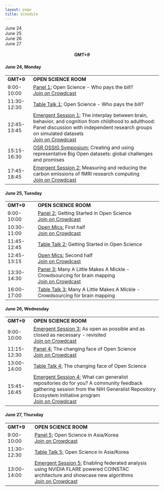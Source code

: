 ```yaml
---
layout: page
title: Schedule
---
```


<div class="schedule-days">
  <div id="day-06-24" class="schedule-day active" onclick="showScheduleForDay('06-24')">June 24</div>
  <div id="day-06-25" class="schedule-day" onclick="showScheduleForDay('06-25')">June 25</div>
  <div id="day-06-26" class="schedule-day" onclick="showScheduleForDay('06-26')">June 26</div>
  <div id="day-06-27" class="schedule-day" onclick="showScheduleForDay('06-27')">June 27</div>
</div>

<h5 style="text-align: center;">
GMT+9
</h5>
<!-- 
## Coming soon!
Meanwhile, please find the information in the following sections:
* [Panel Discussions](/panel.md)
* [Table Talk](/tabletalk.md)
* [Emergent Sessions](/emergent.md)
* [Symposium](/symposium.md)
* [Open Mics](/openmic.md) -->

<div id="schedule-06-24" class="schedule-block">
    <h4>June 24, Monday</h4>
    <div class="schedule-content">
        <table class="osr-schedule">
            <tr>
                <td><b>GMT+9</b></td>
                <td><b>OPEN SCIENCE ROOM</b></td>
            </tr>
            <tr>
                <td>9:00-10:00</td>
                <td>
                    <div><a href="https://ohbm.github.io/osr2024/panel/" target="_blank">Panel 1:</a> Open Science - Who pays the bill?  </div>
                    <div><a href="https://www.crowdcast.io/c/panel-1-bills" target="_blank">Join on Crowdcast</a></div>
                </td>
            </tr>
            <tr>
                <td>11:30-12:30</td>
                <td>
                    <div><a href="https://ohbm.github.io/osr2024/tabletalk/" target="_blank">Table Talk 1:</a> Open Science - Who pays the bill?</div>
                    <!-- <div><a href="https://www.crowdcast.io/e/osr-2023-emergent-1" target="_blank">Join on Crowdcast</a></div> -->
                </td>
            </tr>
            <tr>
                <td>12:45-13:45</td>
                <td>
                    <div><a href="https://ohbm.github.io/osr2024/emergent/" target="_blank">Emergent Session 1:</a> The interplay between brain, behavior, and cognition from childhood to adulthood: Panel discussion with independent research groups on simulated datasets</div>
                    <div><a href="https://www.crowdcast.io/c/osr-2024-emergent-1" target="_blank">Join on Crowdcast</a></div>
                </td>
            </tr>
            <tr>
                <td>15:15-16:30</td>
                <td>
                    <div><a href="https://ohbm.github.io/osr2024/symposium/" target="_blank">OSR OSSIG Symposium:</a> Creating and using representative Big Open datasets: global challenges and promises</div>
                </td>
            </tr>
            <tr>
                <td>17:45-18:45</td>
                <td>
                    <div><a href="https://ohbm.github.io/osr2024/emergent/" target="_blank">Emergent Session 2:</a> Measuring and reducing the carbon emissions of fMRI research computing</div>
                    <div><a href="https://www.crowdcast.io/c/osr-2024-emergent-2" target="_blank">Join on Crowdcast</a></div>
                </td>
            </tr>
        </table>
    </div>
</div>

<div id="schedule-06-25" class="schedule-block">
    <h4>June 25, Tuesday</h4>
    <div class="schedule-content">
        <table class="osr-schedule">
            <tr>
                <td><b>GMT+9</b></td>
                <td><b>OPEN SCIENCE ROOM</b></td>
            </tr>
            <tr>
                <td>9:00-10:00</td>
                <td>
                    <div><a href="https://ohbm.github.io/osr2024/panel/" target="_blank">Panel 2:</a> Getting Started in Open Science</div>
                    <div><a href="https://www.crowdcast.io/c/panel-2-start" target="_blank">Join on Crowdcast</a></div>
                </td>
            </tr>
            <tr>
                <td>10:30-11:00</td>
                <td>
                    <div><a href="https://ohbm.github.io/osr2024/openmic/" target="_blank">Open Mics:</a> First half</div>
                    <div><a href="https://www.crowdcast.io/c/osr-2024-openmic-1" target="_blank">Join on Crowdcast</a></div>
                </td>
            </tr>
            <tr>
                <td>11:45-12:45</td>
                <td>
                    <div><a href="https://ohbm.github.io/osr2023/tabletalk/" target="_blank">Table Talk 2:</a> Getting Started in Open Science</div>
                    <!-- <div><a href="https://www.crowdcast.io/e/osr-2023-emergent-2" target="_blank">Join on Crowdcast</a></div> -->
                </td>
            </tr>
            <tr>
                <td>12:45-13:15</td>
                <td>
                    <div><a href="https://ohbm.github.io/osr2024/openmic/" target="_blank">Open Mics:</a> Second half</div>
                    <div><a href="https://www.crowdcast.io/c/osr-2024-openmic-2" target="_blank">Join on Crowdcast</a></div>
                </td>
            </tr>
            <tr>
                <td>13:30-14:30</td>
                <td>
                    <div><a href="https://ohbm.github.io/osr2024/panel/" target="_blank">Panel 3:</a> Many A Little Makes A Mickle - Crowdsourcing for brain mapping</div>
                    <div><a href="https://www.crowdcast.io/c/panel-3-crowdsource" target="_blank">Join on Crowdcast</a></div>
                </td>
            </tr>
            <tr>
                <td>16:00-17:00</td>
                <td>
                    <div><a href="https://ohbm.github.io/osr2024/tabletalk/" target="_blank">Table Talk 3:</a> Many A Little Makes A Mickle - Crowdsourcing for brain mapping</div>
                    <!-- <div><a href="https://www.crowdcast.io/e/osr-2023-emergent-3" target="_blank">Join on Crowdcast</a></div> -->
                </td>
            </tr>
        </table>
    </div>
</div>

<div id="schedule-06-26" class="schedule-block">
    <h4>June 26, Wednesday</h4>
    <div class="schedule-content">
        <table class="osr-schedule">
            <tr>
                <td><b>GMT+9</b></td>
                <td><b>OPEN SCIENCE ROOM</b></td>
            </tr>
            <tr>
                <td>9:00-10:00</td>
                <td>
                    <div><a href="https://ohbm.github.io/osr2024/emergent/" target="_blank">Emergent Session 3:</a> As open as possible and as closed as necessary - revisited</div>
                    <div><a href="https://www.crowdcast.io/c/osr-2024-emergent-3" target="_blank">Join on Crowdcast</a></div>
                </td>
            </tr>
            <tr>
                <td>11:15-12:30</td>
                <td>
                    <div><a href="https://ohbm.github.io/osr2024/panel/" target="_blank">Panel 4:</a> The changing face of Open Science</div>
                    <div><a href="https://www.crowdcast.io/c/panel-4-changing" target="_blank">Join on Crowdcast</a></div>
                </td>
            </tr>
            <tr>
                <td>13:00-14:00</td>
                <td>
                    <div><a href="https://ohbm.github.io/osr2024/tabletalk/" target="_blank">Table Talk 4:</a> The changing face of Open Science</div>
                    <!-- <div><a href="https://www.crowdcast.io/e/osr-table-data-governance" target="_blank">Join on Crowdcast</a></div> -->
                </td>
            </tr>
            <tr>
                <td>15:45-16:45</td>
                <td>
                    <div><a href="https://ohbm.github.io/osr2024/emergent/" target="_blank">Emergent Session 4:</a> What can generalist repositories do for you? A community feedback gathering session from the NIH Generalist Repository Ecosystem Initiative program</div>
                    <div><a href="https://www.crowdcast.io/c/osr-2024-emergent-4" target="_blank">Join on Crowdcast</a></div>
                </td>
            </tr>
        </table>
    </div>
</div>

<div id="schedule-06-27" class="schedule-block">
    <h4>June 27, Thursday</h4>
    <div class="schedule-content">   
        <table class="osr-schedule">
            <tr>
                <td><b>GMT+9</b></td>
                <td><b>OPEN SCIENCE ROOM</b></td>
            </tr>
            <tr>
                <td>9:00-10:00</td>
                <td>
                    <div><a href="https://ohbm.github.io/osr2024/panel/" target="_blank">Panel 5:</a> Open Science in Asia/Korea</div>
                    <div><a href="https://www.crowdcast.io/c/panel-5-asia" target="_blank">Join on Crowdcast</a></div>
                </td>
            </tr>
            <tr>
                <td>11:30-12:30</td>
                <td>
                    <div><a href="https://ohbm.github.io/osr2024/tabletalk/" target="_blank">Table Talk 5:</a> Open Science in Asia/Korea</div>
                    <!-- <div><a href="https://www.crowdcast.io/e/osr-table-data-reuse" target="_blank">Join on Crowdcast</a></div> -->
                </td>
            </tr>
            <tr>
                <td>13:00-14:00</td>
                <td>
                    <div><a href="https://ohbm.github.io/osr2024/emergent/" target="_blank">Emergent Session 5:</a> Enabling federated analysis using NVIDIA FLARE powered COINSTAC architecture and showcase new algorithms</div>
                    <div><a href="https://www.crowdcast.io/c/osr-2024-emergent-5" target="_blank">Join on Crowdcast</a></div>
                </td>
            </tr>
        </table>
    </div>
</div>

<div class="schedule-leave-space-before-footer">
</div>

<script>
const ALL_DAYS = ["06-24", "06-25", "06-26", "06-27"];

function setupActiveDayTab(activeDay) {
    /* First, remove the "active" classname for all tabs */
    ALL_DAYS.forEach(day => {
        let divDay = document.getElementById(`day-${day}`);
        divDay.className = divDay.className.replace("active", "");
    });
    
    /* Then add it to the appropriate day */
    let divDay = document.getElementById(`day-${activeDay}`);
    divDay.className = `${divDay.className} active`;
}

function setupActiveDaySchedule(activeDay) {
    /* First, hide all the schedule blocks */
    ALL_DAYS.forEach(day => {
        let divDay = document.getElementById(`schedule-${day}`);
        divDay.className = divDay.className.replace("active", "");
    });
    
    /* Then display:block to show the appropriate one */
    let divDay = document.getElementById(`schedule-${activeDay}`);
    divDay.className = `${divDay.className} active`;
}

function showScheduleForDay(day) {
    setupActiveDayTab(day);
    setupActiveDaySchedule(day);
}

// Call showScheduleForDay with the default day
showScheduleForDay('06-24');

</script>

<script>
!function(d,s,id){var js,fjs=d.getElementsByTagName(s)[0];if(!d.getElementById(id)){js=d.createElement(s);js.id=id;js.src='https://plugins.eventable.com/eventable.js';fjs.parentNode.insertBefore(js,fjs);}}(document,'script', 'eventable-script');
</script>